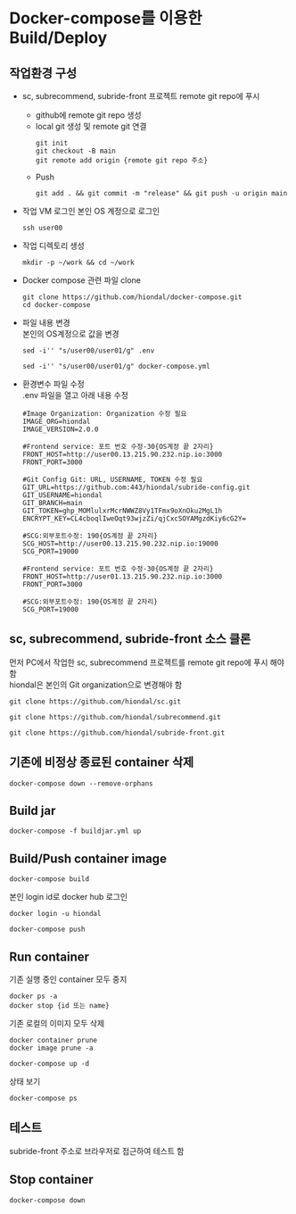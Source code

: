# Docker-compose를 이용한 Build/Deploy

## 작업환경 구성
- sc, subrecommend, subride-front 프로젝트 remote git repo에 푸시  
  - github에 remote git repo 생성  
  - local git 생성 및 remote git 연결  
    ```
    git init
    git checkout -B main
    git remote add origin {remote git repo 주소}  
    ``` 
  - Push
    ```
    git add . && git commit -m "release" && git push -u origin main 
    ```

- 작업 VM 로그인 
  본인 OS 계정으로 로그인   
  ```
  ssh user00
  ```

- 작업 디렉토리 생성
  ```
  mkdir -p ~/work && cd ~/work
  ```

- Docker compose 관련 파일 clone
  ```
  git clone https://github.com/hiondal/docker-compose.git 
  cd docker-compose
  ```
- 파일 내용 변경  
  본인의 OS계정으로 값을 변경  
  ```
  sed -i'' "s/user00/user01/g" .env
  ```
  ```
  sed -i'' "s/user00/user01/g" docker-compose.yml
  ```
- 환경변수 파일 수정  
  .env 파일을 열고 아래 내용 수정  
  ```
  #Image Organization: Organization 수정 필요 
  IMAGE_ORG=hiondal
  IMAGE_VERSION=2.0.0

  #Frontend service: 포트 번호 수정-30{OS계정 끝 2자리}
  FRONT_HOST=http://user00.13.215.90.232.nip.io:3000
  FRONT_PORT=3000

  #Git Config Git: URL, USERNAME, TOKEN 수정 필요 
  GIT_URL=https://github.com:443/hiondal/subride-config.git
  GIT_USERNAME=hiondal
  GIT_BRANCH=main
  GIT_TOKEN=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
  ENCRYPT_KEY=CL4cboqlIweOqt93wjzZi/qjCxcSOYAMgzdKiy6cG2Y=

  #SCG:외부포트수정: 190{OS계정 끝 2자리}
  SCG_HOST=http://user00.13.215.90.232.nip.io:19000
  SCG_PORT=19000

  #Frontend service: 포트 번호 수정-30{OS계정 끝 2자리}
  FRONT_HOST=http://user01.13.215.90.232.nip.io:3000
  FRONT_PORT=3000

  #SCG:외부포트수정: 190{OS계정 끝 2자리}
  SCG_PORT=19000
  ```

## sc, subrecommend, subride-front 소스 클론  
먼저 PC에서 작업한 sc, subrecommend 프로젝트를 remote git repo에 푸시 해야 함  
hiondal은 본인의 Git organization으로 변경해야 함  
```
git clone https://github.com/hiondal/sc.git 
```

```
git clone https://github.com/hiondal/subrecommend.git 
```

```
git clone https://github.com/hiondal/subride-front.git 
```

## 기존에 비정상 종료된 container 삭제  
```
docker-compose down --remove-orphans
```

## Build jar 
```
docker-compose -f buildjar.yml up
```

## Build/Push container image 
```
docker-compose build
```
본인 login id로 docker hub 로그인  
```
docker login -u hiondal
```

```
docker-compose push
```

## Run container
기존 실행 중인 container 모두 중지  
```
docker ps -a
docker stop {id 또는 name}
```

기존 로컬의 이미지 모두 삭제  
```
docker container prune 
docker image prune -a
```

```
docker-compose up -d
```

상태 보기
```
docker-compose ps
```


## 테스트
subride-front 주소로 브라우저로 접근하여 테스트 함  

## Stop container  
```
docker-compose down 
```


